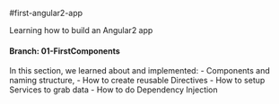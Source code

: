 #first-angular2-app

Learning how to build an Angular2 app

#### Branch: 01-FirstComponents
In this section, we learned about and implemented:
    - Components and naming structure,
    - How to create reusable Directives
    - How to setup Services to grab data
    - How to do Dependency Injection